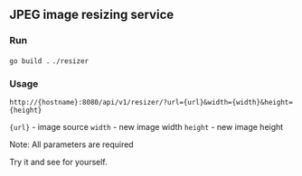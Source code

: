 ## JPEG image resizing service

### Run
`go build .`
`./resizer`

### Usage

`http://{hostname}:8080/api/v1/resizer/?url={url}&width={width}&height={height}`

`{url}` - image source
`width` - new image width
`height` - new image height

Note: All parameters are required

Try it and see for yourself.